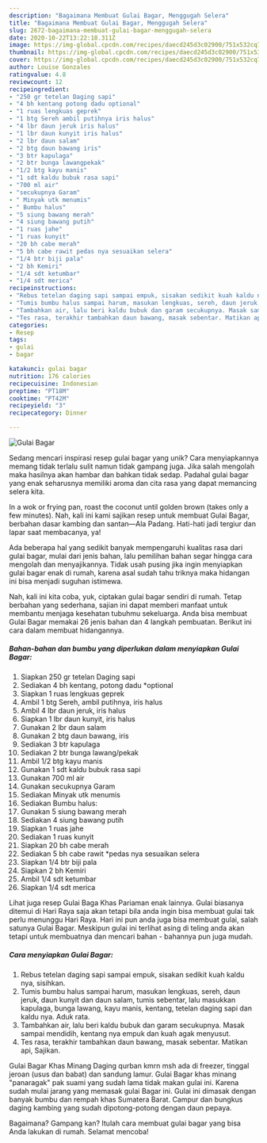 ```yaml
---
description: "Bagaimana Membuat Gulai Bagar, Menggugah Selera"
title: "Bagaimana Membuat Gulai Bagar, Menggugah Selera"
slug: 2672-bagaimana-membuat-gulai-bagar-menggugah-selera
date: 2020-10-22T13:22:18.311Z
image: https://img-global.cpcdn.com/recipes/daecd245d3c02900/751x532cq70/gulai-bagar-foto-resep-utama.jpg
thumbnail: https://img-global.cpcdn.com/recipes/daecd245d3c02900/751x532cq70/gulai-bagar-foto-resep-utama.jpg
cover: https://img-global.cpcdn.com/recipes/daecd245d3c02900/751x532cq70/gulai-bagar-foto-resep-utama.jpg
author: Louise Gonzales
ratingvalue: 4.8
reviewcount: 12
recipeingredient:
- "250 gr tetelan Daging sapi"
- "4 bh kentang potong dadu optional"
- "1 ruas lengkuas geprek"
- "1 btg Sereh ambil putihnya iris halus"
- "4 lbr daun jeruk iris halus"
- "1 lbr daun kunyit iris halus"
- "2 lbr daun salam"
- "2 btg daun bawang iris"
- "3 btr kapulaga"
- "2 btr bunga lawangpekak"
- "1/2 btg kayu manis"
- "1 sdt kaldu bubuk rasa sapi"
- "700 ml air"
- "secukupnya Garam"
- " Minyak utk menumis"
- " Bumbu halus"
- "5 siung bawang merah"
- "4 siung bawang putih"
- "1 ruas jahe"
- "1 ruas kunyit"
- "20 bh cabe merah"
- "5 bh cabe rawit pedas nya sesuaikan selera"
- "1/4 btr biji pala"
- "2 bh Kemiri"
- "1/4 sdt ketumbar"
- "1/4 sdt merica"
recipeinstructions:
- "Rebus tetelan daging sapi sampai empuk, sisakan sedikit kuah kaldu nya, sisihkan."
- "Tumis bumbu halus sampai harum, masukan lengkuas, sereh, daun jeruk, daun kunyit dan daun salam, tumis sebentar, lalu masukkan kapulaga, bunga lawang, kayu manis, kentang, tetelan daging sapi dan kaldu nya. Aduk rata."
- "Tambahkan air, lalu beri kaldu bubuk dan garam secukupnya. Masak sampai mendidih, kentang nya empuk dan kuah agak menyusut."
- "Tes rasa, terakhir tambahkan daun bawang, masak sebentar. Matikan api, Sajikan."
categories:
- Resep
tags:
- gulai
- bagar

katakunci: gulai bagar 
nutrition: 176 calories
recipecuisine: Indonesian
preptime: "PT18M"
cooktime: "PT42M"
recipeyield: "3"
recipecategory: Dinner

---
```



![Gulai Bagar](https://img-global.cpcdn.com/recipes/daecd245d3c02900/751x532cq70/gulai-bagar-foto-resep-utama.jpg)

Sedang mencari inspirasi resep gulai bagar yang unik? Cara menyiapkannya memang tidak terlalu sulit namun tidak gampang juga. Jika salah mengolah maka hasilnya akan hambar dan bahkan tidak sedap. Padahal gulai bagar yang enak seharusnya memiliki aroma dan cita rasa yang dapat memancing selera kita.

In a wok or frying pan, roast the coconut until golden brown (takes only a few minutes). Nah, kali ini kami sajikan resep untuk membuat Gulai Bagar, berbahan dasar kambing dan santan—Ala Padang. Hati-hati jadi tergiur dan lapar saat membacanya, ya!

Ada beberapa hal yang sedikit banyak mempengaruhi kualitas rasa dari gulai bagar, mulai dari jenis bahan, lalu pemilihan bahan segar hingga cara mengolah dan menyajikannya. Tidak usah pusing jika ingin menyiapkan gulai bagar enak di rumah, karena asal sudah tahu triknya maka hidangan ini bisa menjadi suguhan istimewa.


Nah, kali ini kita coba, yuk, ciptakan gulai bagar sendiri di rumah. Tetap berbahan yang sederhana, sajian ini dapat memberi manfaat untuk membantu menjaga kesehatan tubuhmu sekeluarga. Anda bisa membuat Gulai Bagar memakai 26 jenis bahan dan 4 langkah pembuatan. Berikut ini cara dalam membuat hidangannya.

<!--inarticleads1-->

##### Bahan-bahan dan bumbu yang diperlukan dalam menyiapkan Gulai Bagar:

1. Siapkan 250 gr tetelan Daging sapi
1. Sediakan 4 bh kentang, potong dadu *optional
1. Siapkan 1 ruas lengkuas geprek
1. Ambil 1 btg Sereh, ambil putihnya, iris halus
1. Ambil 4 lbr daun jeruk, iris halus
1. Siapkan 1 lbr daun kunyit, iris halus
1. Gunakan 2 lbr daun salam
1. Gunakan 2 btg daun bawang, iris
1. Sediakan 3 btr kapulaga
1. Sediakan 2 btr bunga lawang/pekak
1. Ambil 1/2 btg kayu manis
1. Gunakan 1 sdt kaldu bubuk rasa sapi
1. Gunakan 700 ml air
1. Gunakan secukupnya Garam
1. Sediakan  Minyak utk menumis
1. Sediakan  Bumbu halus:
1. Gunakan 5 siung bawang merah
1. Sediakan 4 siung bawang putih
1. Siapkan 1 ruas jahe
1. Sediakan 1 ruas kunyit
1. Siapkan 20 bh cabe merah
1. Sediakan 5 bh cabe rawit *pedas nya sesuaikan selera
1. Siapkan 1/4 btr biji pala
1. Siapkan 2 bh Kemiri
1. Ambil 1/4 sdt ketumbar
1. Siapkan 1/4 sdt merica


Lihat juga resep Gulai Baga Khas Pariaman enak lainnya. Gulai biasanya ditemui di Hari Raya saja akan tetapi bila anda ingin bisa membuat gulai tak perlu menunggu Hari Raya. Hari ini pun anda juga bisa membuat gulai, salah satunya Gulai Bagar. Meskipun gulai ini terlihat asing di teling anda akan tetapi untuk membuatnya dan mencari bahan - bahannya pun juga mudah. 

<!--inarticleads2-->

##### Cara menyiapkan Gulai Bagar:

1. Rebus tetelan daging sapi sampai empuk, sisakan sedikit kuah kaldu nya, sisihkan.
1. Tumis bumbu halus sampai harum, masukan lengkuas, sereh, daun jeruk, daun kunyit dan daun salam, tumis sebentar, lalu masukkan kapulaga, bunga lawang, kayu manis, kentang, tetelan daging sapi dan kaldu nya. Aduk rata.
1. Tambahkan air, lalu beri kaldu bubuk dan garam secukupnya. Masak sampai mendidih, kentang nya empuk dan kuah agak menyusut.
1. Tes rasa, terakhir tambahkan daun bawang, masak sebentar. Matikan api, Sajikan.


Gulai Bagar Khas Minang Daging qurban kmrn msh ada di freezer, tinggal jeroan (usus dan babat) dan sandung lamur. Gulai Bagar khas minang &#34;panaragak&#34; pak suami yang sudah lama tidak makan gulai ini. Karena sudah mulai jarang yang memasak gulai Bagar ini. Gulai ini dimasak dengan banyak bumbu dan rempah khas Sumatera Barat. Campur dan bungkus daging kambing yang sudah dipotong-potong dengan daun pepaya. 

Bagaimana? Gampang kan? Itulah cara membuat gulai bagar yang bisa Anda lakukan di rumah. Selamat mencoba!
